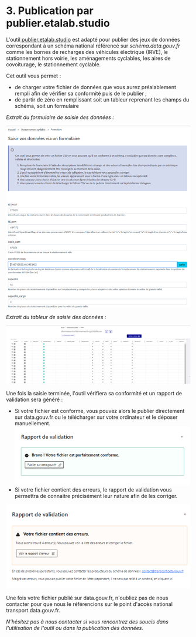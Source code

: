 # 3. Publication par publier.etalab.studio

L'outil[ publier.etalab.studio](https://publier.etalab.studio) est adapté pour publier des jeux de données correspondant à un schéma national référencé sur _schéma.data.gouv.fr_ comme les bornes de recharges des véhicules électrique (IRVE), le stationnement hors voirie, les aménagements cyclables, les aires de covoiturage, le stationnement cyclable.&#x20;

Cet outil vous permet :&#x20;

* de charger votre fichier de données que vous aurez préalablement rempli afin de vérifier sa conformité puis de le publier ;
* de partir de zéro en remplissant soit un tableur reprenant les champs du schéma, soit un formulaire&#x20;

_Extrait du formulaire de saisie des données :_&#x20;

<img src="../../../.gitbook/assets/image (173) (1).png" alt="" data-size="original">

_Extrait du tableur de saisie des données :_&#x20;

<img src="../../../.gitbook/assets/image (180).png" alt="" data-size="original">



Une fois la saisie terminée, l'outil vérifiera sa conformité et un rapport de validation sera généré :&#x20;

* Si votre fichier est conforme, vous pouvez alors le publier directement sur data.gouv.fr ou le télécharger sur votre ordinateur et le déposer manuellement.<img src="../../../.gitbook/assets/image (170).png" alt="" data-size="original">
* Si votre fichier contient des erreurs, le rapport de validation vous permettra de connaitre précisément leur nature afin de les corriger.&#x20;

&#x20;<img src="../../../.gitbook/assets/image (171).png" alt="" data-size="original">

Une fois votre fichier publié sur data.gouv.fr, n'oubliez pas de nous contacter pour que nous le référencions sur le point d'accès national transport.data.gouv.fr.&#x20;

_N'hésitez pas à nous contacter si vous rencontrez des soucis dans l'utilisation de l'outil ou dans la publication des données._&#x20;
